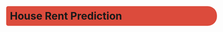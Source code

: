 <h1 style="background-color:rgb(220, 75, 60);padding:10px 10px;border-radius:5px 25px 25px 5px;width:550px">House Rent Prediction
